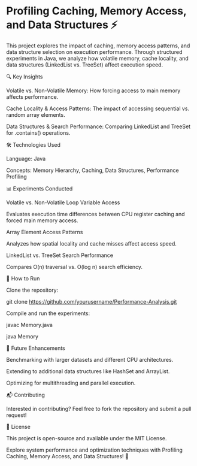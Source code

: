# Profiling Caching, Memory Access, and Data Structures ⚡ 

This project explores the impact of caching, memory access patterns, and data structure selection on execution performance. Through structured experiments in Java, we analyze how volatile memory, cache locality, and data structures (LinkedList vs. TreeSet) affect execution speed.

🔍 Key Insights

Volatile vs. Non-Volatile Memory: How forcing access to main memory affects performance.

Cache Locality & Access Patterns: The impact of accessing sequential vs. random array elements.

Data Structures & Search Performance: Comparing LinkedList and TreeSet for .contains() operations.

🛠 Technologies Used

Language: Java

Concepts: Memory Hierarchy, Caching, Data Structures, Performance Profiling

📊 Experiments Conducted

Volatile vs. Non-Volatile Loop Variable Access

Evaluates execution time differences between CPU register caching and forced main memory access.

Array Element Access Patterns

Analyzes how spatial locality and cache misses affect access speed.

LinkedList vs. TreeSet Search Performance

Compares O(n) traversal vs. O(log n) search efficiency.

🚀 How to Run

Clone the repository:

git clone https://github.com/yourusername/Performance-Analysis.git

Compile and run the experiments:

javac Memory.java

java Memory <size> <experiments> <seed>

📌 Future Enhancements

Benchmarking with larger datasets and different CPU architectures.

Extending to additional data structures like HashSet and ArrayList.

Optimizing for multithreading and parallel execution.

📬 Contributing

Interested in contributing? Feel free to fork the repository and submit a pull request!

📜 License

This project is open-source and available under the MIT License.

Explore system performance and optimization techniques with Profiling Caching, Memory Access, and Data Structures! 🚀
